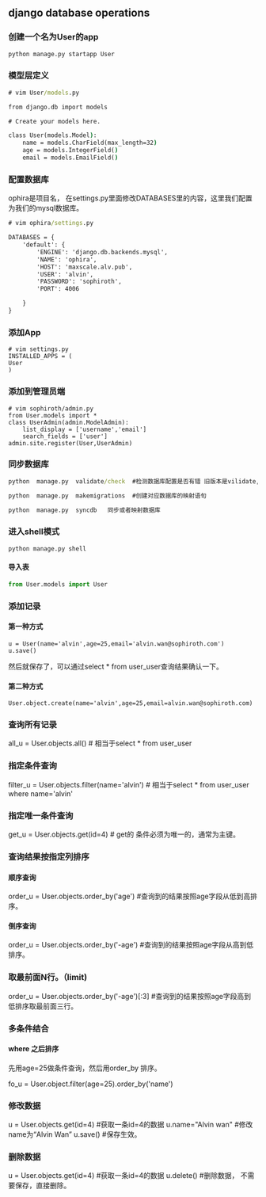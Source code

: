 

## django database operations


### 创建一个名为User的app

```cmd
python manage.py startapp User
```


### 模型层定义

```cmd
# vim User/models.py

from django.db import models

# Create your models here.

class User(models.Model):
    name = models.CharField(max_length=32)
    age = models.IntegerField()
    email = models.EmailField()
```


### 配置数据库
ophira是项目名， 在settings.py里面修改DATABASES里的内容，这里我们配置为我们的mysql数据库。

```cmd
# vim ophira/settings.py

DATABASES = {
    'default': {
        'ENGINE': 'django.db.backends.mysql',
        'NAME': 'ophira',
        'HOST': 'maxscale.alv.pub',
        'USER': 'alvin',
        'PASSWORD': 'sophiroth',
        'PORT': 4006

    }
}
```

### 添加App

```
# vim settings.py
INSTALLED_APPS = (
User
)
```

### 添加到管理员端

```
# vim sophiroth/admin.py
from User.models import *
class UserAdmin(admin.ModelAdmin):
    list_display = ['username','email']
    search_fields = ['user']
admin.site.register(User,UserAdmin)
```

### 同步数据库

```cmd
python  manage.py  validate/check  #检测数据库配置是否有错 旧版本是vilidate,新新版是check

python  manage.py  makemigrations  #创建对应数据库的映射语句

python  manage.py  syncdb   同步或者映射数据库
```


### 进入shell模式

```
python manage.py shell
```

#### 导入表

```python
from User.models import User

```

### 添加记录

#### 第一种方式

```
u = User(name='alvin',age=25,email='alvin.wan@sophiroth.com')
u.save()
```

然后就保存了，可以通过select * from user_user查询结果确认一下。

#### 第二种方式

```
User.object.create(name='alvin',age=25,email=alvin.wan@sophiroth.com)
```

### 查询所有记录


all_u = User.objects.all() # 相当于select * from user_user


### 指定条件查询

filter_u = User.objects.filter(name='alvin') # 相当于select * from user_user where name='alvin'


### 指定唯一条件查询


get_u = User.objects.get(id=4)  # get的 条件必须为唯一的，通常为主键。

### 查询结果按指定列排序


#### 顺序查询
order_u = User.objects.order_by('age') #查询到的结果按照age字段从低到高排序。

#### 倒序查询



order_u = User.objects.order_by('-age') #查询到的结果按照age字段从高到低排序。

### 取最前面N行。（limit)

order_u = User.objects.order_by('-age')[:3] #查询到的结果按照age字段高到低排序取最前面三行。


### 多条件结合

#### where 之后排序
先用age=25做条件查询，然后用order_by 排序。

fo_u = User.object.filter(age=25).order_by('name')



### 修改数据


u = User.objects.get(id=4)  #获取一条id=4的数据
u.name="Alvin wan"  #修改name为“Alvin Wan”
u.save() #保存生效。

### 删除数据

u = User.objects.get(id=4)  #获取一条id=4的数据
u.delete() #删除数据， 不需要保存，直接删除。